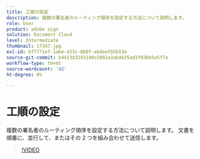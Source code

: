 ```yaml
---
title: 工順の設定
description: 複数の署名者のルーティング順序を設定する方法について説明します。
role: User
product: adobe sign
solution: Document Cloud
level: Intermediate
thumbnail: 17347.jpg
exl-id: bf7771ef-1abe-423c-8b0f-ebdee555b53a
source-git-commit: b4413d3243190c5892a3ab4635ad3f03bb5a5f7a
workflow-type: tm+mt
source-wordcount: '42'
ht-degree: 0%

---
```


# 工順の設定

複数の署名者のルーティング順序を設定する方法について説明します。 文書を順番に、並行して、またはその 2 つを組み合わせて送信します。

>[!VIDEO](https://video.tv.adobe.com/v/17347?hidetitle=true)
